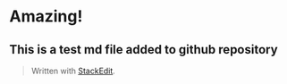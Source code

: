 
# Amazing!

## This is a test md file added to github repository

> Written with [StackEdit](https://stackedit.io/).
<!--stackedit_data:
eyJoaXN0b3J5IjpbMzgzNjIwNDIzXX0=
-->